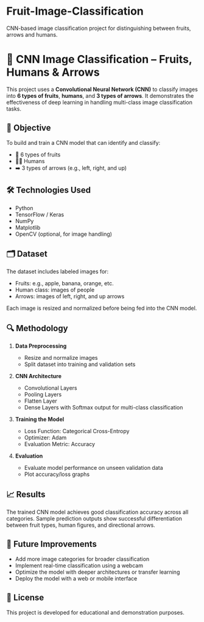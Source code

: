 # Fruit-Image-Classification
CNN-based image classification project for distinguishing between fruits, arrows and humans.

# 🍎 CNN Image Classification – Fruits, Humans & Arrows

This project uses a **Convolutional Neural Network (CNN)** to classify images into **6 types of fruits**, **humans**, and **3 types of arrows**. It demonstrates the effectiveness of deep learning in handling multi-class image classification tasks.

## 🧠 Objective

To build and train a CNN model that can identify and classify:

- 🍌 6 types of fruits  
- 🧍‍♀️ Humans  
- ➡️ 3 types of arrows (e.g., left, right, and up)

## 🛠️ Technologies Used

- Python
- TensorFlow / Keras
- NumPy
- Matplotlib
- OpenCV (optional, for image handling)

## 🗂️ Dataset

The dataset includes labeled images for:
- Fruits: e.g., apple, banana, orange, etc.
- Human class: images of people
- Arrows: images of left, right, and up arrows

Each image is resized and normalized before being fed into the CNN model.

## 🔍 Methodology

1. **Data Preprocessing**  
   - Resize and normalize images  
   - Split dataset into training and validation sets  

2. **CNN Architecture**  
   - Convolutional Layers  
   - Pooling Layers  
   - Flatten Layer  
   - Dense Layers with Softmax output for multi-class classification  

3. **Training the Model**  
   - Loss Function: Categorical Cross-Entropy  
   - Optimizer: Adam  
   - Evaluation Metric: Accuracy  

4. **Evaluation**  
   - Evaluate model performance on unseen validation data  
   - Plot accuracy/loss graphs  

## 📈 Results

The trained CNN model achieves good classification accuracy across all categories. Sample prediction outputs show successful differentiation between fruit types, human figures, and directional arrows.

## 🚀 Future Improvements

- Add more image categories for broader classification  
- Implement real-time classification using a webcam  
- Optimize the model with deeper architectures or transfer learning  
- Deploy the model with a web or mobile interface  

## 📎 License

This project is developed for educational and demonstration purposes.

